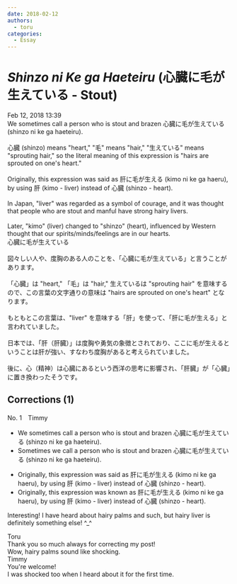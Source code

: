 ```yaml
---
date: 2018-02-12
authors:
  - toru
categories:
  - Essay
---
```


<h1 id="subject_show"><strong><em>Shinzo ni Ke ga Haeteiru</strong></em> (心臓に毛が生えている - Stout)</h1>
<div class="date">Feb 12, 2018 13:39</div>
<div id="post"><div id="body_show_ori">
We sometimes call a person who is stout and brazen 心臓に毛が生えている (shinzo ni ke ga haeteiru).<br/><br/>心臓 (shinzo) means "heart," "毛" means "hair," "生えている" means "sprouting hair," so the literal meaning of this expression is "hairs are sprouted on one's heart."<br/><br/>Originally, this expression was said as 肝に毛が生える (kimo ni ke ga haeru), by using 肝 (kimo - liver) instead of 心臓 (shinzo - heart).<br/><br/>In Japan, "liver" was regarded as a symbol of courage, and it was thought that people who are stout and manful have strong hairy livers.<br/><br/>Later, "kimo" (liver) changed to "shinzo" (heart), influenced by Western thought that our spirits/minds/feelings are in our hearts.
</div></div>

<!-- more -->

<div id="post_ja"><div id="body_show_mo">
心臓に毛が生えている<br/><br/>図々しい人や、度胸のある人のことを、「心臓に毛が生えている」と言うことがあります。<br/><br/>「心臓」は "heart," 「毛」は "hair," 生えているは "sprouting hair" を意味するので、この言葉の文字通りの意味は "hairs are sprouted on one's heart" となります。<br/><br/>もともとこの言葉は、"liver" を意味する「肝」を使って、「肝に毛が生える」と言われていました。<br/><br/>日本では、「肝（肝臓）」は度胸や勇気の象徴とされており、ここに毛が生えるということは肝が強い、すなわち度胸があると考えられていました。<br/><br/>後に、心（精神）は心臓にあるという西洋の思考に影響され、「肝臓」が「心臓」に置き換わったそうです。
</div></div>

## Corrections (1)
<div id="block"><div class="first_name"> No. 1　<span class="just_name">Timmy</span></div><div id="block2">
<ul class="correction_field">
<li class="incorrect">We sometimes call a person who is stout and brazen 心臓に毛が生えている (shinzo ni ke ga haeteiru).</li>
<li class="corrected correct">
Sometimes we call a person who is stout and brazen 心臓に毛が生えている (shinzo ni ke ga haeteiru).
</li>
</ul>
<ul class="correction_field">
<li class="incorrect">Originally, this expression was said as 肝に毛が生える (kimo ni ke ga haeru), by using 肝 (kimo - liver) instead of 心臓 (shinzo - heart).</li>
<li class="corrected correct">
Originally, this expression was <span class="f_blue">known</span> as 肝に毛が生える (kimo ni ke ga haeru), by using 肝 (kimo - liver) instead of 心臓 (shinzo - heart).
</li>
</ul>
<p class="comment_small">
 Interesting! I have heard about hairy palms and such, but hairy liver is definitely something else! ^_^
</p>

</div><div class="name"><span class="just_name">Toru</span><br>
Thank you so much always for correcting my post!<br/>Wow, hairy palms sound like shocking.
</div>
<div class="name"><span class="just_name">Timmy</span><br>
You're welcome!<br/>I was shocked too when I heard about it for the first time.
</div>
</div>

